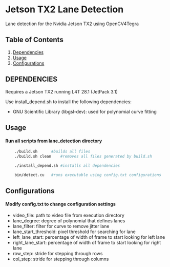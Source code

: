 # Jetson TX2 Lane Detection
Lane detection for the Nvidia Jetson TX2 using OpenCV4Tegra

## Table of Contents

1. [Dependencies](#implementation)
2. [Usage](#usage)
3. [Configurations](#configurations)

## DEPENDENCIES
Requires a Jetson TX2 running L4T 28.1 (JetPack 3.1)

Use install_depend.sh to install the following dependencies:
* GNU Scientific Library (libgsl-dev): used for polynomial curve fitting

## Usage
#### Run all scripts from lane_detection directory
```bash
	./build.sh 		#builds all files
	./build.sh clean 	#removes all files generated by build.sh
```

```bash
	./install_depend.sh	#installs all dependencies
```

```bash
	bin/detect.cu	#runs executable using config.txt configurations
```

## Configurations
#### Modify config.txt to change configuration settings
* video_file: path to video file from execution directory
* lane_degree: degree of polynomial that defines lanes
* lane_filter: filter for curve to remove jitter lane
* lane_start_threshold: pixel threshold for searching for lane
* left_lane_start: percentage of width of frame to start looking for left lane
* right_lane_start: percentage of width of frame to start looking for right lane
* row_step: stride for stepping through rows
* col_step: stride for stepping through columns
